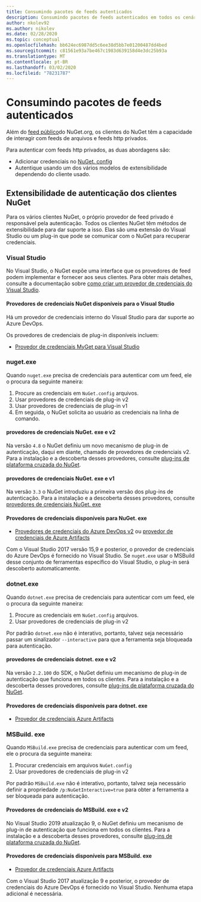 ```yaml
---
title: Consumindo pacotes de feeds autenticados
description: Consumindo pacotes de feeds autenticados em todos os cenários de cliente NuGet
author: nkolev92
ms.author: nikolev
ms.date: 02/28/2020
ms.topic: conceptual
ms.openlocfilehash: bb624ec6987dd5c6ee38d5bb7e01200487dd4bed
ms.sourcegitcommit: c81561e93a7be467c1983d639158d4e3dc25b93a
ms.translationtype: MT
ms.contentlocale: pt-BR
ms.lasthandoff: 03/02/2020
ms.locfileid: "78231787"
---
```

# <a name="consuming-packages-from-authenticated-feeds"></a>Consumindo pacotes de feeds autenticados

Além do [feed público](https://api.nuget.org/v3/index.json)do NuGet.org, os clientes do NuGet têm a capacidade de interagir com feeds de arquivos e feeds http privados.


Para autenticar com feeds http privados, as duas abordagens são:

* Adicionar credenciais no [NuGet. config](../reference/nuget-config-file.md#packagesourcecredentials)
* Autentique usando um dos vários modelos de extensibilidade dependendo do cliente usado.

## <a name="nuget-clients-authentication-extensibility"></a>Extensibilidade de autenticação dos clientes NuGet

Para os vários clientes NuGet, o próprio provedor de feed privado é responsável pela autenticação.
Todos os clientes NuGet têm métodos de extensibilidade para dar suporte a isso. Elas são uma extensão do Visual Studio ou um plug-in que pode se comunicar com o NuGet para recuperar credenciais.

### <a name="visual-studio"></a>Visual Studio

No Visual Studio, o NuGet expõe uma interface que os provedores de feed podem implementar e fornecer aos seus clientes. Para obter mais detalhes, consulte a documentação sobre [como criar um provedor de credenciais do Visual Studio](../reference/extensibility/NuGet-Credential-Providers-for-Visual-Studio.md).

#### <a name="available-nuget-credential-providers-for-visual-studio"></a>Provedores de credenciais NuGet disponíveis para o Visual Studio

Há um provedor de credenciais interno do Visual Studio para dar suporte ao Azure DevOps.


Os provedores de credenciais de plug-in disponíveis incluem:

* [Provedor de credenciais MyGet para Visual Studio](http://docs.myget.org/docs/reference/credential-provider-for-visual-studio)

### <a name="nugetexe"></a>nuget.exe

Quando `nuget.exe` precisa de credenciais para autenticar com um feed, ele o procura da seguinte maneira:

1. Procure as credenciais em `NuGet.config` arquivos.
1. Usar provedores de credenciais de plug-in v2
1. Usar provedores de credenciais de plug-in v1
1. Em seguida, o NuGet solicita ao usuário as credenciais na linha de comando.

#### <a name="nugetexe-and-v2-credential-providers"></a>provedores de credenciais NuGet. exe e v2

Na versão `4.8` o NuGet definiu um novo mecanismo de plug-in de autenticação, daqui em diante, chamado de provedores de credenciais v2.
Para a instalação e a descoberta desses provedores, consulte [plug-ins de plataforma cruzada do NuGet](../reference/extensibility/NuGet-Cross-Platform-Plugins.md#plugin-installation-and-discovery).

#### <a name="nugetexe-and-v1-credential-providers"></a>provedores de credenciais NuGet. exe e v1

Na versão `3.3` o NuGet introduziu a primeira versão dos plug-ins de autenticação.
Para a instalação e a descoberta desses provedores, consulte [provedores de credenciais NuGet. exe](../reference/extensibility/nuget-exe-Credential-Providers.md#nugetexe-credential-provider-discovery)

#### <a name="available-credential-providers-for-nugetexe"></a>Provedores de credenciais disponíveis para NuGet. exe

* [Provedores de credenciais do Azure DevOps v2](/azure/devops/artifacts/nuget/nuget-exe?view=azure-devops#add-a-feed-to-nuget-482-or-later) ou [provedor de credenciais de Azure Artifacts](https://github.com/microsoft/artifacts-credprovider)

Com o Visual Studio 2017 versão 15,9 e posterior, o provedor de credenciais do Azure DevOps é fornecido no Visual Studio.
Se `nuget.exe` usar o MSBuild desse conjunto de ferramentas específico do Visual Studio, o plug-in será descoberto automaticamente.

### <a name="dotnetexe"></a>dotnet.exe

Quando `dotnet.exe` precisa de credenciais para autenticar com um feed, ele o procura da seguinte maneira:

1. Procure as credenciais em `NuGet.config` arquivos.
1. Usar provedores de credenciais de plug-in v2

Por padrão `dotnet.exe` não é interativo, portanto, talvez seja necessário passar um sinalizador `--interactive` para que a ferramenta seja bloqueada para autenticação.

#### <a name="dotnetexe-and-v2-credential-providers"></a>provedores de credenciais dotnet. exe e v2

Na versão `2.2.100` do SDK, o NuGet definiu um mecanismo de plug-in de autenticação que funciona em todos os clientes.
Para a instalação e a descoberta desses provedores, consulte [plug-ins de plataforma cruzada do NuGet](../reference/extensibility/NuGet-Cross-Platform-Plugins.md#plugin-installation-and-discovery).

#### <a name="available-credential-providers-for-dotnetexe"></a>Provedores de credenciais disponíveis para dotnet. exe

* [Provedor de credenciais Azure Artifacts](https://github.com/microsoft/artifacts-credprovider)

### <a name="msbuildexe"></a>MSBuild. exe

Quando `MSBuild.exe` precisa de credenciais para autenticar com um feed, ele o procura da seguinte maneira:

1. Procurar credenciais em arquivos `NuGet.config`
1. Usar provedores de credenciais de plug-in v2

Por padrão `MSBuild.exe` não é interativo, portanto, talvez seja necessário definir a propriedade `/p:NuGetInteractive=true` para obter a ferramenta a ser bloqueada para autenticação.

#### <a name="msbuildexe-and-v2-credential-providers"></a>Provedores de credenciais do MSBuild. exe e v2

No Visual Studio 2019 atualização 9, o NuGet definiu um mecanismo de plug-in de autenticação que funciona em todos os clientes.
Para a instalação e a descoberta desses provedores, consulte [plug-ins de plataforma cruzada do NuGet](../reference/extensibility/NuGet-Cross-Platform-Plugins.md#plugin-installation-and-discovery).

#### <a name="available-credential-providers-for-msbuildexe"></a>Provedores de credenciais disponíveis para MSBuild. exe

* [Provedor de credenciais Azure Artifacts](https://github.com/microsoft/artifacts-credprovider)

Com o Visual Studio 2017 atualização 9 e posterior, o provedor de credenciais do Azure DevOps é fornecido no Visual Studio. Nenhuma etapa adicional é necessária.
